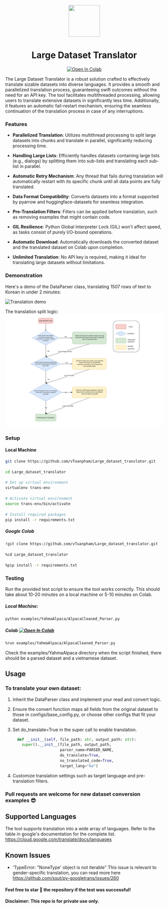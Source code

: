 <p align="center">
  <img src="https://github.com/vTuanpham/Large_dataset_translator/assets/82665400/e424f17d-1c9e-4c72-90d2-9ef77c3b9dd2" width="100" height="100">
</p>

<div align="center">
  <h1>Large Dataset Translator</h1>
</div>

<p align="center">
  <a href="https://colab.research.google.com/drive/1OEni8c9N9C_9Kf3ySt87goN7HDvRN3nw?usp=sharing">
    <img src="https://colab.research.google.com/assets/colab-badge.svg" alt="Open In Colab">
  </a>
</p>

The Large Dataset Translator is a robust solution crafted to effectively translate sizable datasets into diverse languages. It provides a smooth and parallelized translation process, guaranteeing swift outcomes without the need for an API key. The tool facilitates multithreaded processing, allowing users to translate extensive datasets in significantly less time. Additionally, it features an automatic fail-restart mechanism, ensuring the seamless continuation of the translation process in case of any interruptions. 

### Features

- **Parallelized Translation**: Utilizes multithread processing to split large datasets into chunks and translate in parallel, significantly reducing processing time.
  
- **Handling Large Lists**: Efficiently handles datasets containing large lists (e.g., dialogs) by splitting them into sub-lists and translating each sub-list in parallel.

- **Automatic Retry Mechanism**: Any thread that fails during translation will automatically restart with its specific chunk until all data points are fully translated.

- **Data Format Compatibility**: Converts datasets into a format supported by pyarrow and huggingface-datasets for seamless integration.

- **Pre-Translation Filters**: Filters can be applied before translation, such as removing examples that might contain code.

- **GIL Resilience**: Python Global Interpreter Lock (GIL) won't affect speed, as tasks consist of purely I/O-bound operations.

- **Automatic Download**: Automatically downloads the converted dataset and the translated dataset on Colab upon completion.

- **Unlimited Translation**: No API key is required, making it ideal for translating large datasets without limitations.

### Demonstration

Here's a demo of the DataParser class, translating 1507 rows of text to Korean in under 2 minutes:

![Translation demo](assets/Translate_demo_vs.gif)

The translation split logic:
![Translation split logic](assets/Translation_pipe.drawio.pdf.png)


### Setup

#### Local Machine
```sh
git clone https://github.com/vTuanpham/Large_dataset_translator.git
     
cd Large_dataset_translator
  
# Set up virtual environment
virtualenv trans-env
  
# Activate virtual environment
source trans-env/bin/activate
  
# Install required packages
pip install -r requirements.txt
```
##### Google Colab
```sh
!git clone https://github.com/vTuanpham/Large_dataset_translator.git
 
%cd Large_dataset_translator

%pip install -r requirements.txt
```
### Testing
Run the provided test script to ensure the tool works correctly. This should take about 10-20 minutes on a local machine or 5-10 minutes on Colab.
##### Local Machine:
```sh
python examples/YahmaAlpaca/AlpacaCleaned_Parser.py
```
##### Colab [![Open In Colab](https://colab.research.google.com/assets/colab-badge.svg)](https://colab.research.google.com/drive/1OEni8c9N9C_9Kf3ySt87goN7HDvRN3nw?usp=sharing)
```sh
%run examples/YahmaAlpaca/AlpacaCleaned_Parser.py
```
Check the examples/YahmaAlpaca directory when the script finished, there should be a parsed dataset and a vietnamese dataset. 

## Usage
### To translate your own dataset:
1.  Inherit the DataParser class and implement your read and convert logic.
2.  Ensure the convert function maps all fields from the original dataset to those in configs/base_config.py, or choose other configs that fit your dataset.
3.  Set do_translate=True in the super call to enable translation.
   
    ```python
      def __init__(self, file_path: str, output_path: str):
        super().__init__(file_path, output_path,
                         parser_name=PARSER_NAME,
                         do_translate=True,
                         no_translated_code=True,
                         target_lang="ko")
    ```
5.  Customize translation settings such as target language and pre-translation filters.
### Pull requests are welcome for new dataset conversion examples 😎
## Supported Languages
The tool supports translation into a wide array of languages. Refer to the table in google's documentation for the complete list.
https://cloud.google.com/translate/docs/languages
## Known Issues
  * 'TypeError: "NoneType' object is not iterable"
     This issue is relevant to gender-specific translation, you can read more here https://github.com/ssut/py-googletrans/issues/260
#### Feel free to star 🌟 the repository if the test was successful!
#### Disclaimer: This repo is for private use only.





